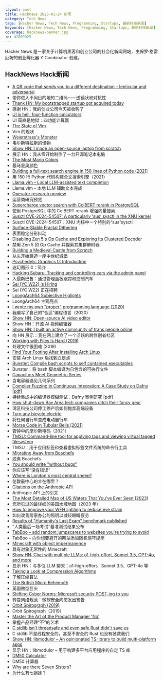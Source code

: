 ```yaml
---
layout: post
title: Hacknews 2025-01-24 新闻
category: Tech News
tags: [Hacker News, Tech News, Programming, Startups, 最新科技新闻]
keywords: [Hacker News, Tech News, Programming, Startups, 最新科技新闻]
coverage: hacknews-banner.jpg
id: 42809925
---
```


Hacker News 是一家关于计算机黑客和创业公司的社会化新闻网站，由保罗·格雷厄姆的创业孵化器 Y Combinator 创建。

## HackNews Hack新闻

- [A QR code that sends you to a different destination – lenticular and adversarial](https://mstdn.social/@isziaui/113874436953157913)
- 带你进入不同目的地的二维码——透镜状和对抗性
- [Thank HN: My bootstrapped startup got acquired today]()
- 感谢 HN：我的创业公司今天被收购了
- [UI is hell: four-function calculators](https://lcamtuf.substack.com/p/ui-is-hell-four-function-calculators)
- UI 简直是地狱：四功能计算器
- [The State of Vim](https://lwn.net/Articles/1002342/)
- Vim 的现状
- [Weierstrass's Monster](https://www.quantamagazine.org/the-jagged-monstrous-function-that-broke-calculus-20250123/)
- 韦尔斯特拉斯的怪物
- [Show HN: I made an open-source laptop from scratch](https://www.byran.ee/posts/creation/)
- 展示 HN：我从零开始制作了一台开源笔记本电脑
- [The Most Mario Colors](https://lmnt.me/blog/the-most-mario-colors.html)
- 最马里奥颜色
- [Building a full-text search engine in 150 lines of Python code (2021)](https://bart.degoe.de/building-a-full-text-search-engine-150-lines-of-code/)
- 用 150 行 Python 代码构建全文搜索引擎（2021）
- [Llama.vim – Local LLM-assisted text completion](https://github.com/ggml-org/llama.vim)
- Llama.vim – 本地 LLM 辅助文本完成
- [Operator research preview](https://openai.com/index/introducing-operator/)
- 运营商研究预览
- [Supercharge vector search with ColBERT rerank in PostgreSQL](https://blog.vectorchord.ai/supercharge-vector-search-with-colbert-rerank-in-postgresql)
- 使用 PostgreSQL 中的 ColBERT rerank 增强向量搜索
- [Susctl CVE-2024-54507: A particularly 'sus' sysctl in the XNU kernel](https://jprx.io/cve-2024-54507/)
- Susctl CVE-2024-54507：XNU 内核中一个特别的“sus”sysctl
- [Surface-Stable Fractal Dithering](https://github.com/runevision/Dither3D)
- 表面稳定分形抖动
- [Disabling Zen 5's Op Cache and Exploring Its Clustered Decoder](https://chipsandcheese.com/p/disabling-zen-5s-op-cache-and-exploring)
- 禁用 Zen 5 的 Op Cache 并探索其集群解码器
- [Building a Medieval Castle from Scratch](https://www.guedelon.fr/en/)
- 从头开始建造一座中世纪城堡
- [Psychedelic Graphics 0: Introduction](https://benpence.com/blog/post/psychedelic-graphics-0)
- 迷幻图形 0：简介
- [Hacking Subaru: Tracking and controlling cars via the admin panel](https://samcurry.net/hacking-subaru)
- 入侵斯巴鲁：通过管理面板跟踪和控制汽车
- [Sei (YC W22) Is Hiring](https://www.ycombinator.com/companies/sei/jobs/LeAtLYf-full-stack-engineer-typescript-react-gen-ai)
- Sei (YC W22) 正在招聘
- [LoongArch64 Subjective Higlights](http://0x80.pl/notesen/2025-01-21-loongarch64-highlights.html)
- LoongArch64 主观亮点
- [I wrote my own "proper" programming language (2020)](https://mukulrathi.com/create-your-own-programming-language/intro-to-compiler/)
- 我编写了自己的“合适”编程语言（2020）
- [Show HN: Open-source AI video editor](https://github.com/fal-ai-community/video-starter-kit)
- Show HN：开源 AI 视频编辑器
- [Show HN: I built an active community of trans people online](https://t4t.social/)
- 向 HN 展示：我在网上建立了一个活跃的跨性别者社区
- [Working with Files Is Hard (2019)](https://danluu.com/deconstruct-files/)
- 处理文件很困难 (2019)
- [Find Your Footing After Installing Arch Linux](https://ejmastnak.com/tutorials/arch/about/)
- 安装 Arch Linux 后找到立足点
- [Bunster: Compile bash scripts to self contained executables](https://github.com/yassinebenaid/bunster)
- Bunster：将 bash 脚本编译为自包含的可执行文件
- [Capacitors Meet Geometric Series](https://ivanbelenky.com/articles/capacitors)
- 当电容器遇见几何系列
- [Compiler Fuzzing in Continuous Integration: A Case Study on Dafny [pdf]](https://www.doc.ic.ac.uk/~afd/papers/2025/ICST-Industry.pdf)
- 持续集成中的编译器模糊测试：Dafny 案例研究 [pdf]
- [How shut-down Bay Area tech companies ditch their fancy gear](https://www.sfgate.com/tech/article/silicon-valley-disposition-auction-company-20039023.php)
- 湾区科技公司停工停产后如何抛弃高端设备
- [Turn any bicycle electric](https://dhruvvidyut.co.in/)
- 将任何自行车变成电动自行车
- [Morse Code in Tubular Bells (2021)](https://madpsy.uk/link-between-the-soundtrack-of-the-exorcist-and-amateur-radio/)
- 管钟中的摩尔斯电码（2021）
- [TMSU: Command-line tool for applying tags and viewing virtual tagged filesystem](https://tmsu.org/)
- TMSU：用于应用标签和查看虚拟标签文件系统的命令行工具
- [Migrating Away from Bcachefs](https://blog.sesse.net/blog/tech/2025-01-20-21-45_migrating_away_from_bcachefs.html)
- 脱离 Bcachefs
- [You should write "without bugs"](https://korshakov.com/posts/no-bugs)
- 你应该写“没有错误”
- [Where is London's most central sheep?](https://diamondgeezer.blogspot.com/2025/01/londons-most-central-sheep.html)
- 伦敦最中心的羊在哪里？
- [Citations on the Anthropic API](https://www.anthropic.com/news/introducing-citations-api)
- Anthropic API 上的引文
- [The Most Detailed Map of US Waters That You've Ever Seen (2023)](https://www.esri.com/arcgis-blog/products/arcgis-living-atlas/water/the-most-detailed-map-of-us-waters-that-youve-ever-seen/)
- 您所见过的最详细的美国水域地图（2023 年）
- [How to improve your WFH lighting to reduce eye strain](https://rustle.ca/posts/articles/work-from-home-lighting)
- 如何改善居家办公的照明以减轻眼睛疲劳
- [Results of "Humanity's Last Exam" benchmark published](https://scale.com/blog/humanitys-last-exam-results)
- “人类最后一场考试”基准测试结果公布
- [TabBoo – add random jumpscares to websites you're trying to avoid](https://tabboo.xyz/)
- TabBoo – 向你想要避开的网站添加随机惊吓提示
- [Minecraft with object impermanence](https://www.aiweirdness.com/minecraft-with-object-impermanence/)
- 具有对象无常性的 Minecraft
- [Show HN: Chat with multiple LLMs: o1-high-effort, Sonnet 3.5, GPT-4o, and more](https://polychat.co)
- 显示 HN：与多位 LLM 聊天：o1-high-effort、Sonnet 3.5、GPT-4o 等
- [Taking a Look at Compression Algorithms](https://cefboud.github.io/posts/compression/)
- 了解压缩算法
- [The British Micro Behemoth](https://www.abortretry.fail/p/the-british-micro-behemoth)
- 英国微型巨头
- [Shifting Cyber Norms: Microsoft security POST-ing to you](https://berthub.eu/articles/posts/shifting-cyber-norms-microsoft-post/)
- 转变网络规范：微软安全向您发出警告
- [Orbit Spirograph (2019)](https://www.redblobgames.com/x/1903-orbit-spirograph/)
- Orbit Spirograph（2019）
- [Master the Art of the Product Manager 'No'](https://LetsNotDoThat.com)
- 掌握产品经理“不”的艺术
- [C stdlib isn't threadsafe and even safe Rust didn't save us](https://www.edgedb.com/blog/c-stdlib-isn-t-threadsafe-and-even-safe-rust-didn-t-save-us)
- C stdlib 不是线程安全的，甚至不安全的 Rust 也没有拯救我们
- [Show HN: libmodulor – An opinionated TS library to build multi-platform apps](https://github.com/c100k/libmodulor)
- 显示 HN：libmodulor – 用于构建多平台应用程序的自定 TS 库
- [DM50 Calculator](https://50calc.com/)
- DM50 计算器
- [Why are there Seven Sisters?](https://arxiv.org/abs/2101.09170)
- 为什么有七姐妹？

